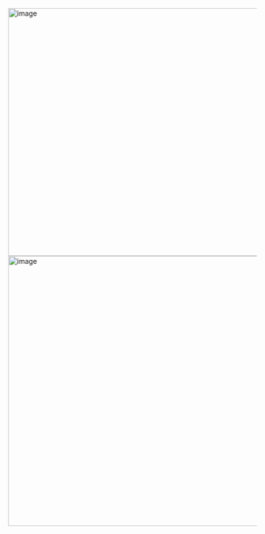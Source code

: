 <img width="554" height="502" alt="image" src="https://github.com/user-attachments/assets/c38fc5fb-6230-470f-a526-5cd1045049ec" />
<img width="1171" height="547" alt="image" src="https://github.com/user-attachments/assets/3a0e42e3-1bce-4732-8428-542ccfd71eea" />

